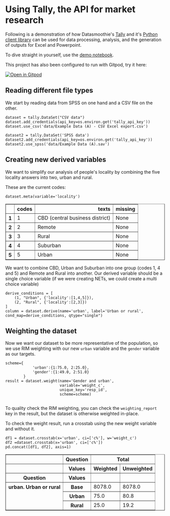 # Using Tally, the API for market research

Following is a demonstration of how Datasmoothie's [Tally](https://tally.datasmoothie.com) and 
it's [Python client library](https://github.com/datasmoothie/tally-client) can be used for
data processing, analysis, and the generation of outputs for Excel and Powerpoint.

To dive straight in yourself, use the [demo notebook](https://github.com/datasmoothie/tally-demonstration/blob/main/Build%20Excel%20and%20Powerpoint%20from%20CSV.ipynb).

This project has also been configured to run with Gitpod, try it here:

[![Open in Gitpod](https://gitpod.io/button/open-in-gitpod.svg)](https://gitpod.io/#https://github.com/datasmoothie/tally-demonstration)

## Reading different file types
We start by reading data from SPSS on one hand and a CSV file on the other.

```
dataset = tally.DataSet("CSV data")
dataset.add_credentials(api_key=os.environ.get('tally_api_key'))
dataset.use_csv('data/Example Data (A) - CSV Excel export.csv')

dataset2 = tally.DataSet('SPSS data')
dataset2.add_credentials(api_key=os.environ.get('tally_api_key'))
dataset2.use_spss('data/Example Data (A).sav')
```

## Creating new derived variables
We want to simplify our analysis of people's locality by combining the five locality answers into two, urban and rural.

These are the current codes:
```
dataset.meta(variable='locality')
```
<table border="1" class="dataframe">  <thead>    <tr style="text-align: right;">      <th></th>      <th>codes</th>      <th>texts</th>      <th>missing</th>    </tr>  </thead>  <tbody>    <tr>      <th>1</th>      <td>1</td>      <td>CBD (central business district)</td>      <td>None</td>    </tr>    <tr>      <th>2</th>      <td>2</td>      <td>Remote</td>      <td>None</td>    </tr>    <tr>      <th>3</th>      <td>3</td>      <td>Rural</td>      <td>None</td>    </tr>    <tr>      <th>4</th>      <td>4</td>      <td>Suburban</td>      <td>None</td>    </tr>    <tr>      <th>5</th>      <td>5</td>      <td>Urban</td>      <td>None</td>    </tr>  </tbody></table>

We want to combine CBD, Urban and Suburban into one group (codes 1, 4 and 5) and Remote and
Rural into another. Our derived variable should be a single choice variable (if we were creating NETs, 
we could create a multi choice variable)
```
derive_conditions = [
    (1, "Urban", {'locality':[1,4,5]}),
    (2, "Rural", {'locality':[2,3]})
]
column = dataset.derive(name='urban', label='Urban or rural', cond_map=derive_conditions, qtype="single")
```

## Weighting the dataset

Now we want our dataset to be more representative of the population, so we use RIM weighting
with our new `urban` variable and the `gender` variable as our targets.
```
scheme={
            'urban':{1:75.0, 2:25.0},
            'gender':{1:49.0, 2:51.0}
        }
result = dataset.weight(name='Gender and urban', 
                        variable='weight_c', 
                        unique_key='resp_id', 
                        scheme=scheme)
        
```

To quality check the RIM weighting, you can check the `weighting_report` key in the result, 
but the dataset is otherwise weighted in-place.

To check the weight result, run a crosstab using the new weight variable and without it.
```
df1 = dataset.crosstab(x='urban', ci=['c%'], w='weight_c')
df2 =dataset.crosstab(x='urban', ci=['c%'])
pd.concat([df1, df2], axis=1)
```
<table border="1" class="dataframe">  <thead>    <tr>      <th></th>      <th>Question</th>      <th colspan="2" halign="left">Total</th>    </tr>    <tr>      <th></th>      <th>Values</th>      <th>Weighted</th>      <th>Unweighted</th>    </tr>    <tr>      <th>Question</th>      <th>Values</th>      <th></th>      <th></th>    </tr>  </thead>  <tbody>    <tr>      <th rowspan="3" valign="top">urban. Urban or rural</th>      <th>Base</th>      <td>8078.0</td>      <td>8078.0</td>    </tr>    <tr>      <th>Urban</th>      <td>75.0</td>      <td>80.8</td>    </tr>    <tr>      <th>Rural</th>      <td>25.0</td>      <td>19.2</td>    </tr>  </tbody></table>
